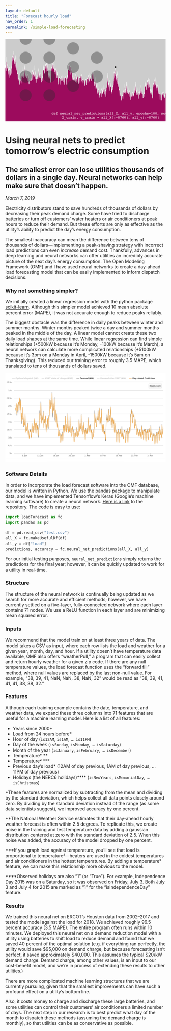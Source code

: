 ```yaml
---
layout: default
title: "Forecast hourly load"
nav_order: 1
permalink: /simple-load-forecasting
---
```


![header](../img/headers/simple-load-forecasting.png)

# Using neural nets to predict tomorrow’s electric consumption
## The smallest error can lose utilities thousands of dollars in a single day. Neural networks can help make sure that doesn’t happen.
*March 7, 2019*

Electricity distributors stand to save hundreds of thousands of dollars by decreasing their peak demand charge. Some have tried to discharge batteries or turn off customers’ water heaters or air conditioners at peak hours to reduce their demand. But these efforts are only as effective as the utility’s ability to predict the day’s energy consumption.

The smallest inaccuracy can mean the difference between tens of thousands of dollars—implementing a peak-shaving strategy with incorrect load predictions can even *increase* demand cost. Thankfully, advances in deep learning and neural networks can offer utilities an incredibly accurate picture of the next day’s energy consumption. The Open Modeling Framework (OMF) and I have used neural networks to create a day-ahead load forecasting model that can be easily implemented to inform dispatch decisions.

### Why not something simpler?

We initially created a linear regression model with the python package [scikit-learn](https://scikit-learn.org/stable/). Although this simpler model achieved 10 mean absolute percent error (MAPE), it was not accurate enough to reduce peaks reliably.

The biggest obstacle was the difference in daily peaks between winter and summer months. Winter months peaked twice a day and summer months peaked in the middle of the day. A linear model cannot create these two daily load shapes at the same time. While linear regression can find simple relationships (+500kW because it’s Monday, -100kW because it’s March), a neural network can calculate more complicated relationships (+5100kW because it’s 3pm on a Monday in April, -1500kW because it’s 5am on Thanksgiving). This reduced our training error to roughly 3.5 MAPE, which translated to tens of thousands of dollars saved.

![](../img/std_pred_1.png)

### Software Details

In order to incorporate the load forecast software into the OMF database, our model is written in Python. We use the pandas package to manipulate data, and we have implemented Tensorflow’s Keras (Google’s machine learning software) to create a neural network. [Here is a link](https://github.com/kmcelwee/load-forecasting) to the repository. The code is easy to use:

```python
import loadForecast as fc
import pandas as pd

df = pd.read_csv("test.csv")
all_X = fc.makeUsefulDf(df)
all_y = df["load"]
predictions, accuracy = fc.neural_net_predictions(all_X, all_y)
```

For our initial testing purposes, `neural_net_predictions` simply returns the predictions for the final year; however, it can be quickly updated to work for a utility in real-time.

### Structure

The structure of the neural network is continually being updated as we search for more accurate and efficient methods; however, we have currently settled on a five-layer, fully-connected network where each layer contains 71 nodes. We use a ReLU function in each layer and are minimizing mean squared error.

### Inputs

We recommend that the model train on at least three years of data. The model takes a CSV as input, where each row lists the load and weather for a given year, month, day, and hour. If a utility doesn’t have temperature data available, OMF also offers “weatherPull,” a program that can easily collect and return hourly weather for a given zip code. If there are any null temperature values, the load forecast function uses the “forward fill” method, where null values are replaced by the last non-null value. For example, “38, 39, 41, NaN, NaN, 38, NaN, 32” would be read as “38, 39, 41, 41, 41, 38, 38, 32.”

### Features

Although each training example contains the date, temperature, and weather data, we expand these three columns into 71 features that are useful for a machine learning model. Here is a list of all features:

- Years since 2000*
- Load from 24 hours before*
- Hour of day (`is12AM`, `is1AM`, … `is11PM`)
- Day of the week (`isSunday`, `isMonday`, … `isSaturday`)
- Month of the year (`isJanuary`, `isFebruary`, … `isDecember`)
- Temperature* **
- Temperature² ***
- Previous day’s load* (12AM of day previous, 1AM of day previous, … 11PM of day previous)
- Holidays (the NERC6 holidays)**** (`isNewYears`, `isMemorialDay`, … `isChristmas`)

\*These features are normalized by subtracting from the mean and dividing by the standard deviation, which helps collect all data points closely around zero. By dividing by the standard deviation instead of the range (as some data scientists suggest), we improved accuracy by one percent.

\*\*The National Weather Service estimates that their day-ahead hourly weather forecast is often within 2.5 degrees. To replicate this, we create noise in the training and test temperature data by adding a gaussian distribution centered at zero with the standard deviation of 2.5. When this noise was added, the accuracy of the model dropped by one percent.

\*\*\*If you graph load against temperature, you’ll see that load is proportional to temperature²—heaters are used in the coldest temperatures and air conditioners in the hottest temperatures. By adding a temperature² feature, we can make this relationship more obvious to the model.

\*\*\*\*Observed holidays are also “1” (or “True”). For example, Independence Day 2015 was on a Saturday, so it was observed on Friday, July 3. Both July 3 and July 4 for 2015 are marked as “1” for the “isIndependenceDay” feature.

### Results

We trained this neural net on ERCOT’s Houston data from 2002–2017 and tested the model against the load for 2018. We achieved roughly 96.5 percent accuracy (3.5 MAPE). The entire program often runs within 10 minutes. We deployed this neural net on a demand reduction model with a utility using batteries to shift load to reduce demand and found that we saved 40 percent of the optimal solution (e.g. if everything ran perfectly, the utility would save $95,000 on demand charge, but because forecasting isn’t perfect, it saved approximately $40,000. This assumes the typical $20/kW demand charge. Demand charge, among other values, is an input to our cost-benefit model, and we’re in process of extending these results to other utilities.)

There are more complicated machine learning structures that we are currently pursuing, given that the smallest improvements can have such a profound effect on a utility’s bottom line.

Also, it costs money to charge and discharge these large batteries, and some utilities can control their customers’ air conditioners a limited number of days. The next step in our research is to best predict what day of the month to dispatch these methods (assuming the demand charge is monthly), so that utilities can be as conservative as possible.
